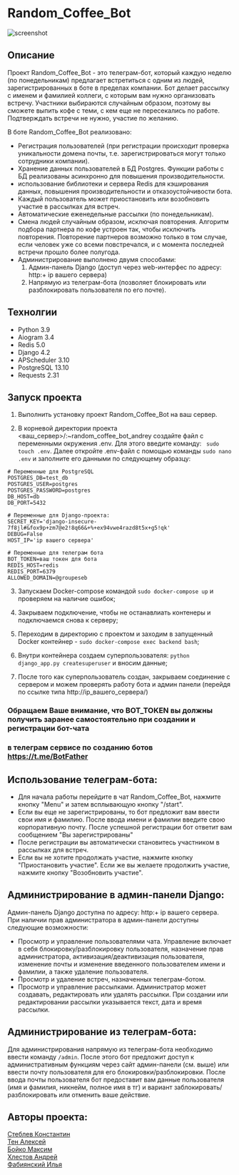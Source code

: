 # Random_Coffee_Bot
![screenshot](logo.jpg)

## Описание
Проект Random_Coffee_Bot - это телеграм-бот, который каждую неделю (по понедельникам) предлагает встретиться с одним из людей, зарегистрированных в боте в пределах компании.
Бот делает рассылку с именем и фамилией коллеги, с которым вам нужно организовать встречу. Участники выбираются случайным образом, поэтому вы сможете выпить кофе с теми, с кем еще не пересекались по работе. Подтверждать встречи не нужно, участие по желанию.

В боте Random_Coffee_Bot реализовано:
- Регистрация пользователей (при регистрации происходит проверка уникальности домена почты, т.е. зарегистрироваться могут только сотрудники компании).
- Хранение данных пользователей в БД Postgres. Функции работы с БД реализованы асинхронно для повышения производительности.
- использование библиотеки и сервера Redis для кэширования данных, повышения производительности и отказоустойчивости бота.
- Каждый пользователь может приостановить или возобновить участие в рассылках для встреч.
- Автоматические еженедельные рассылки (по понедельникам).
- Смена людей случайным образом, исключая повторения. Алгоритм подбора партнера по кофе устроен так, чтобы исключить повторения. Повторение партнеров возможно только в том случае, если человек уже со всеми повстречался, и с момента последней встречи прошло более полугода.
- Администрирование выполнено двумя способами:
  1. Админ-панель Django (доступ через web-интерфес по адресу: http:+ ip вашего сервера)
  2. Напрямую из телеграм-бота (позволяет блокировать или разблокировать пользователя по его почте).

## Технолгии
- Python 3.9
- Aiogram 3.4
- Redis 5.0
- Django 4.2
- APScheduler 3.10
- PostgreSQL 13.10
- Requests 2.31

## Запуск проекта
1) Выполнить установку проект Random_Coffee_Bot на ваш сервер.

2) В корневой директории проекта <ваш_сервер>/:~random_coffee_bot_andrey создайте файл с переменными окружения .env.
Для этого введите команду: ``` sudo touch .env```.
Далее откройте .env-файл с помощью команды ```sudo nano .env``` и заполните его данными по следующему образцу:

```
# Переменные для PostgreSQL
POSTGRES_DB=test_db
POSTGRES_USER=postgres
POSTGRES_PASSWORD=postgres
DB_HOST=db
DB_PORT=5432

# Переменные для Django-проекта:
SECRET_KEY='django-insecure-7f8jl#&fox9p+zm7@e2!8q66&+%+ex94vwe4razd8t5x+g5!qk'
DEBUG=False
HOST_IP='ip вашего сервера'

# Переменные для телеграм ботa
BOT_TOKEN=ваш токен для бота
REDIS_HOST=redis
REDIS_PORT=6379
ALLOWED_DOMAIN=@groupeseb
```

3) Запускаем Docker-compose командой `sudo docker-compose up` и проверяем на наличие ошибок;

4) Закрываем подключение, чтобы не останавлиать контенеры и подключаемся снова к серверу;

5) Переходим в директорию с проектом и заходим в запущенный Docker контейнер - `sudo docker-compose exec backend bash`;

6) Внутри контейнера создаем суперпользователя: `python django_app.py createsuperuser` и вносим данные;

7) После того как суперпользователь создан, закрываем соединение с сервером и можем проверять работу бота и админ панели (перейдя по ссылке типа http://ip_вашего_сервера/)


### Обращаем Ваше внимание, что BOT_TOKEN вы должны получить заранее самостоятельно при создании и регистрации бот-чата
### в телеграм сервисе по созданию ботов https://t.me/BotFather

## Использование телеграм-бота:
- Для начала работы перейдите в чат Random_Coffee_Bot, нажмите кнопку "Menu" и затем всплывающую кнопку "/start".
- Если вы еще не зарегистрированы, то бот предложит вам ввести свои имя и фамилию. После ввода имени и фамилии введите свою корпоративную почту. После успешной регистрации бот ответит вам сообщением "Вы зарегистрированы"
- После регистрации вы автоматически становитесь участником в рассылках для встреч.
- Если вы не хотите продолжать участие, нажмите кнопку "Приостановить участие". Если же вы желаете продолжить участие,  нажмите кнопку "Возобновить участие".

## Администрирование в админ-панели Django:
Админ-панель Django доступна по адресу: http:+ ip вашего сервера.
При наличии прав администратора в админ-панели доступны следующие возможности:
- Просмотр и управление пользователями чата. Управление включает в себя блокировку/разблокировку пользователя, назначение прав администратора, активизация/деактивизация пользователя, изменение почты и изменение введенного пользователем имени и фамилии, а также удаление пользователя.
- Просмотр и удаление встреч, назначенных телеграм-ботом.
- Просмотр и управление рассылками. Администратор может создавать, редактировать или удалять рассылки. При создании или редактировании рассылки указывается текст, дата и время рассылки.

## Администрирование из телеграм-бота:
Для администрирования напрямую из телеграм-бота необходимо ввести команду ```/admin```. После этого бот предложит доступ к административным функциям через сайт админ-панели (см. выше) или ввести почту пользователя для его блокировки/разблокировки.
После ввода почты пользователя бот предоставит вам данные пользователя (имя и фамилия, никнейм, полное имя в тг) и вариант заблокировать/разблокировать или отменить ваше действие.

## Авторы проекта:
[Стеблев Константин](https://github.com/KonstantinSKS)\
[Тен Алексей](https://github.com/aten88)\
[Бойко Максим](https://github.com/Boikomp)\
[Хлестов Андрей](https://github.com/AndreyKhlestov)\
[Фабиянский Илья](https://github.com/fabilya)
